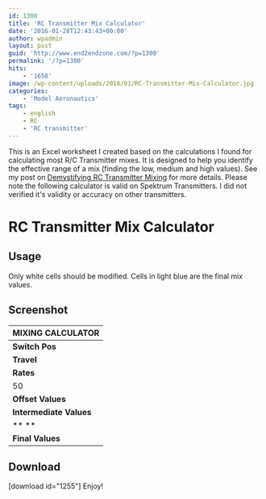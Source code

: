 ```yaml
---
id: 1300
title: 'RC Transmitter Mix Calculator'
date: '2016-01-28T12:43:43+00:00'
author: wpadmin
layout: post
guid: 'http://www.end2endzone.com/?p=1300'
permalink: '/?p=1300'
hits:
    - '1658'
image: /wp-content/uploads/2016/01/RC-Transmitter-Mix-Calculator.jpg
categories:
    - 'Model Aeronautics'
tags:
    - english
    - RC
    - 'RC transmitter'
---
```


This is an Excel worksheet I created based on the calculations I found for calculating most R/C Transmitter mixes. It is designed to help you identify the effective range of a mix (finding the low, medium and high values). See my post on [Demystifying RC Transmitter Mixing](/demystifying-rc-transmitter-mixing/) for more details. Please note the following calculator is valid on Spektrum Transmitters. I did not verified it's validity or accuracy on other transmitters.

# RC Transmitter Mix Calculator

## Usage

Only white cells should be modified. Cells in light blue are the final mix values.

## Screenshot

| **MIXING CALCULATOR** |
|---|
| **Switch Pos** | 0 | 1 | 2 |
| **Travel** | 100 | 0 | -100 |
| **Rates** | **High** | **Low** | **Offset** |
| 50 | 50 | 0 |
| **Offset Values** | 100 | 0 | -100 |
| **Intermediate Values** | 50 | 0 | -50 |
| ** ** | 0 | ** ** |
| **Final Values** | **50** | **0** | **-50** |

## Download

\[download id="1255"\] Enjoy!